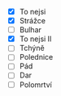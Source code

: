 
- [x] To nejsi
- [x] Strážce
- [ ] Bulhar
- [x] To nejsi II
- [ ] Tchýně
- [ ] Polednice
- [ ] Pád
- [ ] Dar
- [ ] Polomrtví
